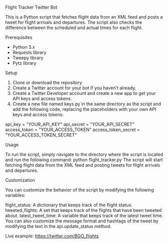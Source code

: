 Flight Tracker Twitter Bot

This is a Python script that fetches flight data from an XML feed and posts a tweet for flight arrivals and departures. The script also checks the difference between the scheduled and actual times for each flight.

Prerequisites
  - Python 3.x
  - Requests library
  - Tweepy library
  - Pytz library
  
Setup
1. Clone or download the repository.
2. Create a Twitter account for your bot if you haven't already.
3. Create a Twitter Developer account and create a new app to get your API keys and access tokens.
4. Create a new file named keys.py in the same directory as the script and add the following code, replacing the placeholders with your own API keys and access tokens:

api_key = "YOUR_API_KEY"
api_secret = "YOUR_API_SECRET"
access_token = "YOUR_ACCESS_TOKEN"
access_token_secret = "YOUR_ACCESS_TOKEN_SECRET"

Usage

To run the script, simply navigate to the directory where the script is located and run the following command:
python flight_tracker.py
The script will start fetching flight data from the XML feed and posting tweets for flight arrivals and departures.

Customization

You can customize the behavior of the script by modifying the following variables:

flight_status: A dictionary that keeps track of the flight status.
tweeted_flights: A set that keeps track of the flights that have been tweeted about.
latest_tweet_time: A variable that keeps track of the latest tweet time.
You can also customize the message format and hashtags of the tweet by modifying the text in the api.update_status method.

Live example: https://twitter.com/BGO_flights
